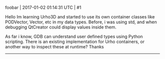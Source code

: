 foobar | 2017-01-02 01:14:31 UTC | #1

Hello
Im learning Urho3D and started to use its own container classes like PODVector, Vector, etc in my data types. Before, i was using std, and when debugging QtCreator could display values inside them.

As far i know, GDB can understand user defined types using Python scripting. There is an existing implementation for Urho containers, or another way to inspect these at runtime?
Thanks

-------------------------

